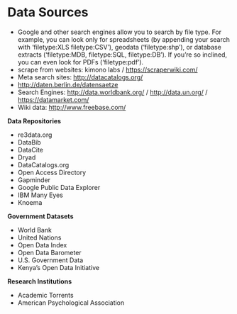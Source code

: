 # Data Sources


- Google and other search engines allow you to search by file type. For example, you can look only for spreadsheets (by appending your search with ‘filetype:XLS filetype:CSV’), geodata (‘filetype:shp’), or database extracts (‘filetype:MDB, filetype:SQL, filetype:DB’). If you’re so inclined, you can even look for PDFs (‘filetype:pdf’).
- scrape from websites: kimono labs / https://scraperwiki.com/
- Meta search sites: http://datacatalogs.org/
- http://daten.berlin.de/datensaetze
- Search Engines: http://data.worldbank.org/ / http://data.un.org/ / https://datamarket.com/
- Wiki data: http://www.freebase.com/

**Data Repositories**
- re3data.org
- DataBib
- DataCite
- Dryad
- DataCatalogs.org
- Open Access Directory
- Gapminder
- Google Public Data Explorer
- IBM Many Eyes
- Knoema


**Government Datasets**
- World Bank
- United Nations
- Open Data Index
- Open Data Barometer
- U.S. Government Data
- Kenya’s Open Data Initiative


**Research Institutions**
- Academic Torrents
- American Psychological Association
